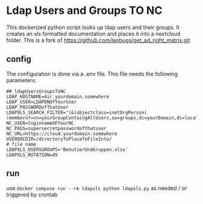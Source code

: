 # Ldap Users and Groups TO NC
This dockerized python script looks up ldap users and their groups. It creates an xls formatted documentation and places it into a nextcloud folder.
This is a fork of https://github.com/lanbugs/get_ad_right_matrix.git

## config
The configuration is done via a .env file. This file needs the following parameters:
```
## ldapUsersGroupsToNC
LDAP_HOSTNAME=dir.yourdomain.somewhere
LDAP_USER=LDAPDNOfYourUser
LDAP_PASSWORDofThatUser
LDAPXLS_SEARCH_FILTER="(&(objectclass=inetOrgPerson)(memberof=cn=yourGroupContaingAllUsers,ou=groups,dc=yourDomain,dc=local))"
NC_USER=loginnameOFYourNC
NC_PASS=supersecretpasswordofthatuser
NC_URL=https://cloud.yourdomain.somewhere
USERDOCDIR=/directoryToPlaceTeFileInto/
# file name
LDAPXLS_USERSGROUPS='BenutzerUndGruppen.xlsx'
LDAPXLS_ROTATION=45
```
## run
use ```docker compose run --rm ldapxls python ldapxls.py``` as needed / or triggered by crontab
